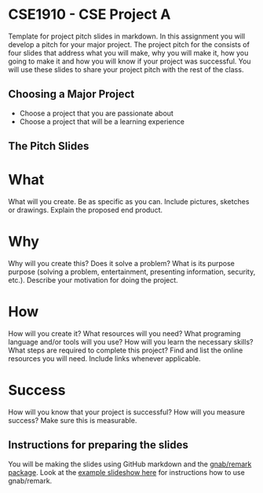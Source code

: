 # CSE1910 - CSE Project A
Template for project pitch slides in markdown. In this assignment you will develop a pitch for your major project. The project pitch for the consists of four slides that address what you will make, why you will make it, how you going to make it and how you will know if your project was successful. You will use these slides to share your project pitch with the rest of the class.

## Choosing a Major Project
* Choose a project that you are passionate about
* Choose a project that will be a learning experience

## The Pitch Slides
# What
What will you create. Be as specific as you can. Include pictures, sketches or drawings. Explain the proposed end product. 

# Why
Why will you create this? Does it solve a problem? What is its purpose purpose (solving a problem, entertainment, presenting information, security, etc.).  Describe your motivation for doing the project.

# How
How will you create it? What resources will you need? What programing language and/or tools will you use? How will you learn the necessary skills? What steps are required to complete this project? Find and list the online resources you will need. Include links whenever applicable.

# Success
How will you know that your project is successful? How will you measure success? Make sure this is measurable.

## Instructions for preparing the slides
You will be making the slides using GitHub markdown and the [gnab/remark package](https://github.com/gnab/remark). Look at the [example slideshow here](https://remarkjs.com/#1) for instructions how to use gnab/remark.
